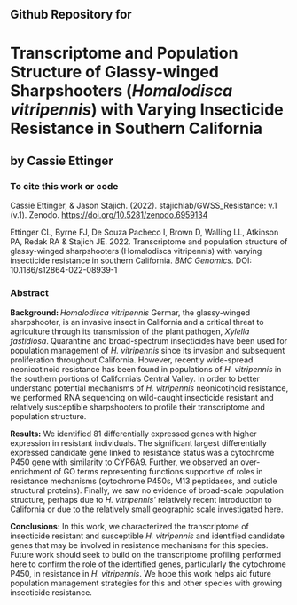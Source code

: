 ## Github Repository for
# Transcriptome and Population Structure of Glassy-winged Sharpshooters (<i>Homalodisca vitripennis</i>) with Varying Insecticide Resistance in Southern California
## by Cassie Ettinger 

### To cite this work or code

Cassie Ettinger, & Jason Stajich. (2022). stajichlab/GWSS_Resistance: v.1 (v.1). Zenodo. https://doi.org/10.5281/zenodo.6959134

Ettinger CL, Byrne FJ, De Souza Pacheco I, Brown D, Walling LL, Atkinson PA, Redak RA & Stajich JE. 2022. Transcriptome and population structure of glassy-winged sharpshooters (Homalodisca vitripennis) with varying insecticide resistance in southern California. <i>BMC Genomics</i>. DOI: 10.1186/s12864-022-08939-1

### Abstract

<b>Background: </b> <i> Homalodisca vitripennis</i> Germar, the glassy-winged sharpshooter, is an invasive insect in California and a critical threat to agriculture through its transmission of the plant pathogen, <i>Xylella fastidiosa</i>. Quarantine and broad-spectrum insecticides have been used for population management of <i>H. vitripennis </i>since its invasion and subsequent proliferation throughout California. However, recently wide-spread neonicotinoid resistance has been found in populations of <i>H. vitripennis</i> in the southern portions of California’s Central Valley. In order to better understand potential mechanisms of <i>H. vitripennis</i> neonicotinoid resistance, we performed RNA sequencing on wild-caught insecticide resistant and relatively susceptible sharpshooters to profile their transcriptome and population structure. 

<b>Results:</b> We identified 81 differentially expressed genes with higher expression in resistant individuals. The significant largest differentially expressed candidate gene linked to resistance status was a cytochrome P450 gene with similarity to CYP6A9. Further, we observed an over-enrichment of GO terms representing functions supportive of roles in resistance mechanisms (cytochrome P450s, M13 peptidases, and cuticle structural proteins). Finally, we saw no evidence of broad-scale population structure, perhaps due to  <i>H. vitripennis'</i> relatively recent introduction to California or due to the relatively small geographic scale investigated here. 

<b>Conclusions:</b> In this work, we characterized the transcriptome of insecticide resistant and susceptible <i>H. vitripennis</i> and identified candidate genes that may be involved in resistance mechanisms for this species. Future work should seek to build on the transcriptome profiling performed here to confirm the role of the identified genes, particularly the cytochrome P450, in resistance in  <i>H. vitripennis</i>. We hope this work helps aid future population management strategies for this and other species with growing insecticide resistance.  

